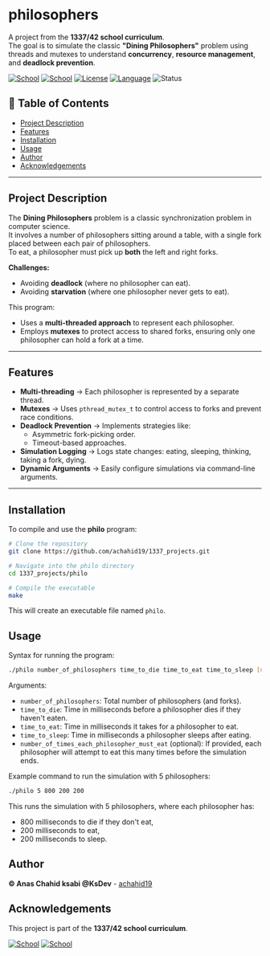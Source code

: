 # philosophers

A project from the **1337/42 school curriculum**.  
The goal is to simulate the classic **"Dining Philosophers"** problem using threads and mutexes to understand **concurrency**, **resource management**, and **deadlock prevention**.


[![School](https://img.shields.io/badge/Notice-1337%20School-blue.svg)](https://1337.ma/en/)
[![School](https://img.shields.io/badge/Notice-42%20School-blue.svg)](https://42.fr/en/homepage/)
[![License](https://img.shields.io/badge/License-MIT-green.svg)](https://opensource.org/license/mit/)
[![Language](https://img.shields.io/badge/Language-C-orange.svg)](https://en.wikipedia.org/wiki/C_(programming_language))
![Status](https://img.shields.io/badge/Status-Completed-brightgreen.svg)


## 📜 Table of Contents

- [Project Description](#Project-description)
- [Features](#Features)
- [Installation](#Installation)
- [Usage](#Usage)
- [Author](#Author)
- [Acknowledgements](#Acknowledgements)

---

## Project Description
The **Dining Philosophers** problem is a classic synchronization problem in computer science.  
It involves a number of philosophers sitting around a table, with a single fork placed between each pair of philosophers.  
To eat, a philosopher must pick up **both** the left and right forks.  

**Challenges:**
- Avoiding **deadlock** (where no philosopher can eat).  
- Avoiding **starvation** (where one philosopher never gets to eat).  

This program:
- Uses a **multi-threaded approach** to represent each philosopher.  
- Employs **mutexes** to protect access to shared forks, ensuring only one philosopher can hold a fork at a time.  


---

## Features
- **Multi-threading** → Each philosopher is represented by a separate thread.  
- **Mutexes** → Uses `pthread_mutex_t` to control access to forks and prevent race conditions.  
- **Deadlock Prevention** → Implements strategies like:
  - Asymmetric fork-picking order.
  - Timeout-based approaches.  
- **Simulation Logging** → Logs state changes: eating, sleeping, thinking, taking a fork, dying.  
- **Dynamic Arguments** → Easily configure simulations via command-line arguments. 

---

## Installation

To compile and use the **philo** program:

```bash
# Clone the repository
git clone https://github.com/achahid19/1337_projects.git

# Navigate into the philo directory
cd 1337_projects/philo

# Compile the executable
make
```
This will create an executable file named `philo`.

## Usage

Syntax for running the program:

```bash
./philo number_of_philosophers time_to_die time_to_eat time_to_sleep [number_of_times_each_philosopher_must_eat]
```
Arguments:
- `number_of_philosophers`: Total number of philosophers (and forks).
- `time_to_die`: Time in milliseconds before a philosopher dies if they haven't eaten.
- `time_to_eat`: Time in milliseconds it takes for a philosopher to eat.
- `time_to_sleep`: Time in milliseconds a philosopher sleeps after eating.
- `number_of_times_each_philosopher_must_eat` (optional): If provided, each philosopher will attempt to eat this many times before the simulation ends.

Example command to run the simulation with 5 philosophers:

```bash
./philo 5 800 200 200
```
This runs the simulation with 5 philosophers, where each philosopher has:
- 800 milliseconds to die if they don't eat,
- 200 milliseconds to eat,
- 200 milliseconds to sleep.

## Author
**© Anas Chahid ksabi **@KsDev**** - [achahid19](https://github.com/achahid19)

## Acknowledgements
This project is part of the **1337/42 school curriculum**.

[![School](https://img.shields.io/badge/Notice-1337%20School-blue.svg)](https://1337.ma/en/)
[![School](https://img.shields.io/badge/Notice-42%20School-blue.svg)](https://42.fr/en/homepage/)
